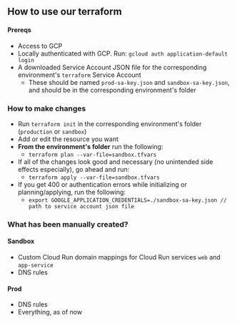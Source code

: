 ## How to use our terraform

#### Prereqs

- Access to GCP
- Locally authenticated with GCP. Run: `gcloud auth application-default login`
- A downloaded Service Account JSON file for the corresponding environment's `terraform` Service Account
  - These should be named `prod-sa-key.json` and `sandbox-sa-key.json`, and should be in the corresponding environment's folder

### How to make changes

- Run `terraform init` in the corresponding environment's folder (`production` or `sandbox`)
- Add or edit the resource you want
- **From the environment's folder** run the following:
  - `terraform plan --var-file=sandbox.tfvars`
- If all of the changes look good and necessary (no unintended side effects especially), go ahead and run:
  - `terraform apply --var-file=sandbox.tfvars`
- If you get 400 or authentication errors while initializing or planning/applying, run the following:
  - `export GOOGLE_APPLICATION_CREDENTIALS=./sandbox-sa-key.json // path to service account json file`

### What has been manually created?

#### Sandbox

- Custom Cloud Run domain mappings for Cloud Run services `web` and `app-service`
- DNS rules

#### Prod

- DNS rules
- Everything, as of now
